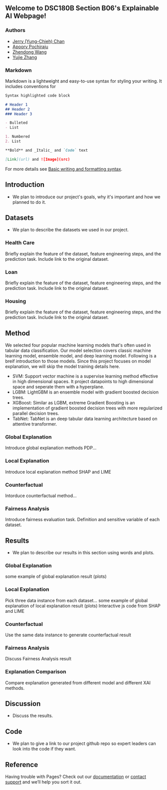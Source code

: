 ## Welcome to DSC180B Section B06's Explainable AI Webpage!

### Authors

- [Jerry (Yung-Chieh) Chan](https://github.com/JerryYC)
- [Apoorv Pochiraju](https://github.com/apochira)
- [Zhendong Wang](https://github.com/zhw005)
- [Yujie Zhang](https://github.com/yujiezhang0914)

### Markdown

Markdown is a lightweight and easy-to-use syntax for styling your writing. It includes conventions for

```markdown
Syntax highlighted code block

# Header 1
## Header 2
### Header 3

- Bulleted
- List

1. Numbered
2. List

**Bold** and _Italic_ and `Code` text

[Link](url) and ![Image](src)
```

For more details see [Basic writing and formatting syntax](https://docs.github.com/en/github/writing-on-github/getting-started-with-writing-and-formatting-on-github/basic-writing-and-formatting-syntax).

## Introduction

- We plan to introduce our project's goals, why it's important and how we planned to do it.

## Datasets

- We plan to describe the datasets we used in our project.

### Health Care

Briefly explain the feature of the dataset, feature engineering steps, and the prediction task. Include link to the original dataset.

### Loan

Briefly explain the feature of the dataset, feature engineering steps, and the prediction task. Include link to the original dataset.

### Housing

Briefly explain the feature of the dataset, feature engineering steps, and the prediction task. Include link to the original dataset.

## Method

We selected four popular machine learning models that's often used in tabular data classification. Our model selection covers classic machine learning model, ensemble model, and deep learning model. Following is a breif introduction to those models. Since this project focuses on model explanation, we will skip the model training details here.

* SVM: Support vector machine is a supervise learning method effective in high dimensional spaces. It project datapoints to high dimensional space and seperate them with a hyperplane.
* LGBM: LightGBM is an ensemble model with gradient boosted decision trees.
* XGBoost: Similar as LGBM, extreme Gradient Boosting is an implementation of gradient boosted decision trees with more regularized parallel decision trees.
* TabNet: TabNet is an deep tabular data learning architecture based on attentive transformer.

### Global Explanation
Introduce global explanation methods PDP...

### Local Explanation
Introduce local explanation method SHAP and LIME

### Counterfactual
Intorduce counterfactual method...

### Fairness Analysis
Introduce fairness evaluation task. Definition and sensitive variable of each dataset.

## Results
- We plan to describe our results in this section using words and plots.
### Global Explanation
some example of global explanation result (plots)

### Local Explanation
Pick three data instance from each dataset...
some example of global explanation of local explanation result (plots) Interactive js code from SHAP and LIME

### Counterfactual
Use the same data instance to generate counterfactual result

### Fairness Analysis
Discuss Fairness Analysis result

### Explanation Comparison
Compare explanation generated from different model and different XAI methods.


## Discussion
- Discuss the results.

## Code
- We plan to give a link to our project github repo so expert leaders can look into the code if they want.


## Reference

Having trouble with Pages? Check out our [documentation](https://docs.github.com/categories/github-pages-basics/) or [contact support](https://support.github.com/contact) and we’ll help you sort it out.
